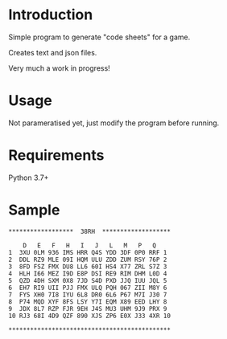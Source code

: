 # Introduction
Simple program to generate "code sheets" for a game.

Creates text and json files.

Very much a work in progress!

# Usage
Not parameratised yet, just modify the program before running.

# Requirements
Python 3.7+

# Sample
```
******************  38RH  *******************

    D   E   F   H   I   J   L   M   P   Q  
1  3XU 0LM 936 IMS HRR Q4S YDD 3DF 0P0 RRF 1
2  DDL RZ9 MLE 09I HQM ULU ZDD ZUM RSY 76P 2
3  8FD FSZ FMX DU8 LL6 60I HS4 X77 ZRL S7Z 3
4  HLH I66 MEZ I9D E8P DSI RE9 RIM DHM L0D 4
5  QZD 4DH SXM 0X8 7JD S4D PXD JJQ IUU JQL 5
6  EH7 RI9 UII PJJ FMX ULQ PQH 067 ZII M8Y 6
7  FYS XH0 7I8 IYU 6L8 DR0 6L6 P67 M7I J30 7
8  P74 MQD XYF 8FS LSY Y7I EQM X89 EED LHY 8
9  JDX 8L7 RZP FJR 9EH J4S MU3 UHM 9J9 PRX 9
10 RJ3 68I 4D9 QZF 890 XJS ZP6 E0X J33 4XR 10

*********************************************
```
